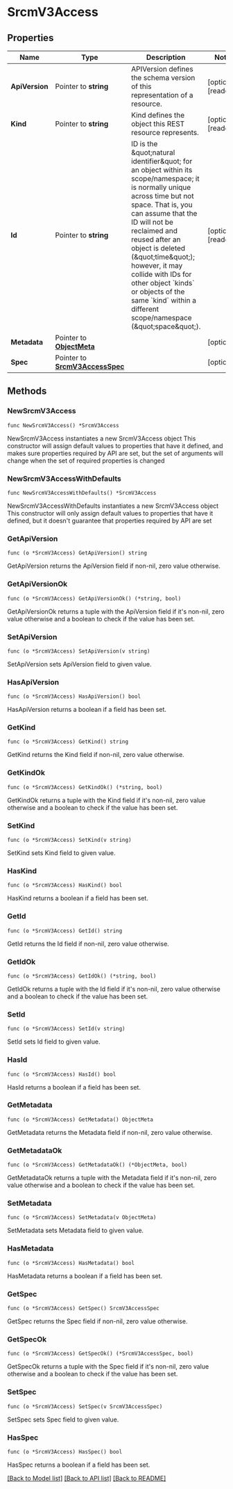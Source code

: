 # SrcmV3Access

## Properties

Name | Type | Description | Notes
------------ | ------------- | ------------- | -------------
**ApiVersion** | Pointer to **string** | APIVersion defines the schema version of this representation of a resource. | [optional] [readonly] 
**Kind** | Pointer to **string** | Kind defines the object this REST resource represents. | [optional] [readonly] 
**Id** | Pointer to **string** | ID is the \&quot;natural identifier\&quot; for an object within its scope/namespace; it is normally unique across time but not space. That is, you can assume that the ID will not be reclaimed and reused after an object is deleted (\&quot;time\&quot;); however, it may collide with IDs for other object &#x60;kinds&#x60; or objects of the same &#x60;kind&#x60; within a different scope/namespace (\&quot;space\&quot;). | [optional] [readonly] 
**Metadata** | Pointer to [**ObjectMeta**](ObjectMeta.md) |  | [optional] 
**Spec** | Pointer to [**SrcmV3AccessSpec**](SrcmV3AccessSpec.md) |  | [optional] 

## Methods

### NewSrcmV3Access

`func NewSrcmV3Access() *SrcmV3Access`

NewSrcmV3Access instantiates a new SrcmV3Access object
This constructor will assign default values to properties that have it defined,
and makes sure properties required by API are set, but the set of arguments
will change when the set of required properties is changed

### NewSrcmV3AccessWithDefaults

`func NewSrcmV3AccessWithDefaults() *SrcmV3Access`

NewSrcmV3AccessWithDefaults instantiates a new SrcmV3Access object
This constructor will only assign default values to properties that have it defined,
but it doesn't guarantee that properties required by API are set

### GetApiVersion

`func (o *SrcmV3Access) GetApiVersion() string`

GetApiVersion returns the ApiVersion field if non-nil, zero value otherwise.

### GetApiVersionOk

`func (o *SrcmV3Access) GetApiVersionOk() (*string, bool)`

GetApiVersionOk returns a tuple with the ApiVersion field if it's non-nil, zero value otherwise
and a boolean to check if the value has been set.

### SetApiVersion

`func (o *SrcmV3Access) SetApiVersion(v string)`

SetApiVersion sets ApiVersion field to given value.

### HasApiVersion

`func (o *SrcmV3Access) HasApiVersion() bool`

HasApiVersion returns a boolean if a field has been set.

### GetKind

`func (o *SrcmV3Access) GetKind() string`

GetKind returns the Kind field if non-nil, zero value otherwise.

### GetKindOk

`func (o *SrcmV3Access) GetKindOk() (*string, bool)`

GetKindOk returns a tuple with the Kind field if it's non-nil, zero value otherwise
and a boolean to check if the value has been set.

### SetKind

`func (o *SrcmV3Access) SetKind(v string)`

SetKind sets Kind field to given value.

### HasKind

`func (o *SrcmV3Access) HasKind() bool`

HasKind returns a boolean if a field has been set.

### GetId

`func (o *SrcmV3Access) GetId() string`

GetId returns the Id field if non-nil, zero value otherwise.

### GetIdOk

`func (o *SrcmV3Access) GetIdOk() (*string, bool)`

GetIdOk returns a tuple with the Id field if it's non-nil, zero value otherwise
and a boolean to check if the value has been set.

### SetId

`func (o *SrcmV3Access) SetId(v string)`

SetId sets Id field to given value.

### HasId

`func (o *SrcmV3Access) HasId() bool`

HasId returns a boolean if a field has been set.

### GetMetadata

`func (o *SrcmV3Access) GetMetadata() ObjectMeta`

GetMetadata returns the Metadata field if non-nil, zero value otherwise.

### GetMetadataOk

`func (o *SrcmV3Access) GetMetadataOk() (*ObjectMeta, bool)`

GetMetadataOk returns a tuple with the Metadata field if it's non-nil, zero value otherwise
and a boolean to check if the value has been set.

### SetMetadata

`func (o *SrcmV3Access) SetMetadata(v ObjectMeta)`

SetMetadata sets Metadata field to given value.

### HasMetadata

`func (o *SrcmV3Access) HasMetadata() bool`

HasMetadata returns a boolean if a field has been set.

### GetSpec

`func (o *SrcmV3Access) GetSpec() SrcmV3AccessSpec`

GetSpec returns the Spec field if non-nil, zero value otherwise.

### GetSpecOk

`func (o *SrcmV3Access) GetSpecOk() (*SrcmV3AccessSpec, bool)`

GetSpecOk returns a tuple with the Spec field if it's non-nil, zero value otherwise
and a boolean to check if the value has been set.

### SetSpec

`func (o *SrcmV3Access) SetSpec(v SrcmV3AccessSpec)`

SetSpec sets Spec field to given value.

### HasSpec

`func (o *SrcmV3Access) HasSpec() bool`

HasSpec returns a boolean if a field has been set.


[[Back to Model list]](../README.md#documentation-for-models) [[Back to API list]](../README.md#documentation-for-api-endpoints) [[Back to README]](../README.md)


